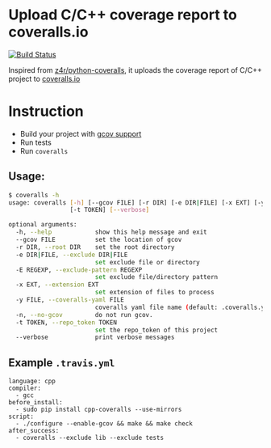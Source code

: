 Upload C/C++ coverage report to coveralls.io
=============

[![Build Status](https://travis-ci.org/eddyxu/cpp-coveralls.png?branch=master)](https://travis-ci.org/eddyxu/cpp-coveralls)

Inspired from [z4r/python-coveralls](https://github.com/z4r/python-coveralls), it uploads the coverage report of C/C++ project to [coveralls.io](https://coveralls.io/)

# Instruction

 * Build your project with [gcov support](http://gcc.gnu.org/onlinedocs/gcc/Gcov.html)
 * Run tests
 * Run `coveralls`

## Usage:

```sh
$ coveralls -h
usage: coveralls [-h] [--gcov FILE] [-r DIR] [-e DIR|FILE] [-x EXT] [-y FILE]
                 [-t TOKEN] [--verbose]

optional arguments:
  -h, --help            show this help message and exit
  --gcov FILE           set the location of gcov
  -r DIR, --root DIR    set the root directory
  -e DIR|FILE, --exclude DIR|FILE
                        set exclude file or directory
  -E REGEXP, --exclude-pattern REGEXP
                        set exclude file/directory pattern
  -x EXT, --extension EXT
                        set extension of files to process
  -y FILE, --coveralls-yaml FILE
                        coveralls yaml file name (default: .coveralls.yml)
  -n, --no-gcov         do not run gcov.
  -t TOKEN, --repo_token TOKEN
                        set the repo_token of this project
  --verbose             print verbose messages
```

## Example `.travis.yml`

```
language: cpp
compiler:
  - gcc
before_install:
  - sudo pip install cpp-coveralls --use-mirrors
script:
  - ./configure --enable-gcov && make && make check
after_success:
  - coveralls --exclude lib --exclude tests
```
